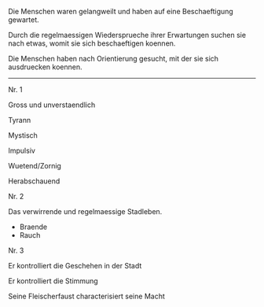 Die Menschen waren gelangweilt und haben auf eine Beschaeftigung gewartet.

Durch die regelmaessigen Wiedersprueche ihrer Erwartungen suchen sie nach etwas, womit sie sich beschaeftigen koennen.

Die Menschen haben nach Orientierung gesucht, mit der sie sich ausdruecken koennen.

---

Nr. 1

Gross und unverstaendlich

Tyrann

Mystisch

Impulsiv

Wuetend/Zornig

Herabschauend

Nr. 2

Das verwirrende und regelmaessige Stadleben.

- Braende
- Rauch


Nr. 3

Er kontrolliert die Geschehen in der Stadt

Er kontrolliert die Stimmung

Seine Fleischerfaust characterisiert seine Macht 